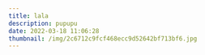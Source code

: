 ```yaml
---
title: lala
description: pupupu
date: 2022-03-18 11:06:28
thumbnail: /img/2c6712c9fcf468ecc9d52642bf713bf6.jpg
---
```

